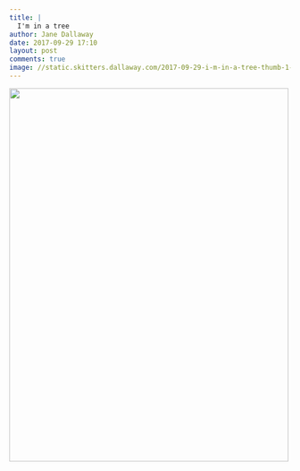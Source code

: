 ```yaml
---
title: |
  I'm in a tree
author: Jane Dallaway
date: 2017-09-29 17:10
layout: post
comments: true
image: //static.skitters.dallaway.com/2017-09-29-i-m-in-a-tree-thumb-1-IMG-3531.JPG
---
```


<div>
        <a href="//static.skitters.dallaway.com/2017-09-29-i-m-in-a-tree-fullsize-1-IMG-3531.JPG">
          <img src="//static.skitters.dallaway.com/2017-09-29-i-m-in-a-tree-thumb-1-IMG-3531.JPG" width="500" height="667"/>
        </a>
      </div>


  
      